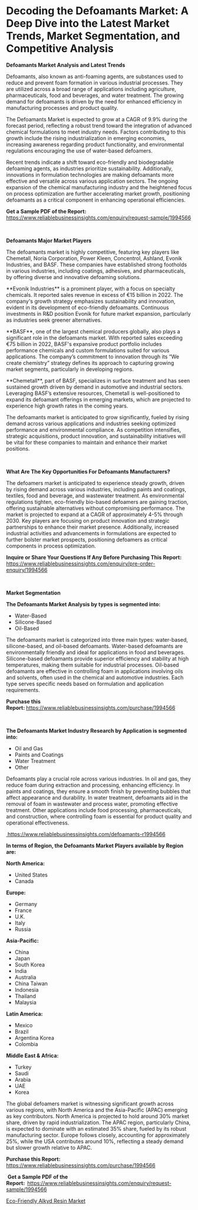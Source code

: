 <p><h1>Decoding the Defoamants Market: A Deep Dive into the Latest Market Trends, Market Segmentation, and Competitive Analysis</h1></p><p><strong>Defoamants Market Analysis and Latest Trends</strong></p>
<p><p>Defoamants, also known as anti-foaming agents, are substances used to reduce and prevent foam formation in various industrial processes. They are utilized across a broad range of applications including agriculture, pharmaceuticals, food and beverages, and water treatment. The growing demand for defoamants is driven by the need for enhanced efficiency in manufacturing processes and product quality.</p><p>The Defoamants Market is expected to grow at a CAGR of 9.9% during the forecast period, reflecting a robust trend toward the integration of advanced chemical formulations to meet industry needs. Factors contributing to this growth include the rising industrialization in emerging economies, increasing awareness regarding product functionality, and environmental regulations encouraging the use of water-based defoamers. </p><p>Recent trends indicate a shift toward eco-friendly and biodegradable defoaming agents, as industries prioritize sustainability. Additionally, innovations in formulation technologies are making defoamants more effective and versatile across various application sectors. The ongoing expansion of the chemical manufacturing industry and the heightened focus on process optimization are further accelerating market growth, positioning defoamants as a critical component in enhancing operational efficiencies.</p></p>
<p><strong>Get a Sample PDF of the Report:&nbsp;</strong> <a href="https://www.reliablebusinessinsights.com/enquiry/request-sample/1994566?utm_campaign=2298&utm_medium=2&utm_source=Github&utm_content=ia&utm_term=03042025&utm_id=defoamants">https://www.reliablebusinessinsights.com/enquiry/request-sample/1994566</a></p>
<p>&nbsp;</p>
<p><strong>Defoamants Major Market Players</strong></p>
<p><p>The defoamants market is highly competitive, featuring key players like Chemetall, Noria Corporation, Power Kleen, Concentrol, Ashland, Evonik Industries, and BASF. These companies have established strong footholds in various industries, including coatings, adhesives, and pharmaceuticals, by offering diverse and innovative defoaming solutions.</p><p>**Evonik Industries** is a prominent player, with a focus on specialty chemicals. It reported sales revenue in excess of €15 billion in 2022. The company's growth strategy emphasizes sustainability and innovation, evident in its development of eco-friendly defoamants. Continuous investments in R&D position Evonik for future market expansion, particularly as industries seek greener alternatives.</p><p>**BASF**, one of the largest chemical producers globally, also plays a significant role in the defoamants market. With reported sales exceeding €75 billion in 2022, BASF's expansive product portfolio includes performance chemicals and custom formulations suited for various applications. The company’s commitment to innovation through its “We create chemistry” strategy defines its approach to capturing growing market segments, particularly in developing regions.</p><p>**Chemetall**, part of BASF, specializes in surface treatment and has seen sustained growth driven by demand in automotive and industrial sectors. Leveraging BASF’s extensive resources, Chemetall is well-positioned to expand its defoamant offerings in emerging markets, which are projected to experience high growth rates in the coming years.</p><p>The defoamants market is anticipated to grow significantly, fueled by rising demand across various applications and industries seeking optimized performance and environmental compliance. As competition intensifies, strategic acquisitions, product innovation, and sustainability initiatives will be vital for these companies to maintain and enhance their market positions.</p></p>
<p>&nbsp;</p>
<p><strong>What Are The Key Opportunities For Defoamants Manufacturers?</strong></p>
<p><p>The defoamers market is anticipated to experience steady growth, driven by rising demand across various industries, including paints and coatings, textiles, food and beverage, and wastewater treatment. As environmental regulations tighten, eco-friendly bio-based defoamers are gaining traction, offering sustainable alternatives without compromising performance. The market is projected to expand at a CAGR of approximately 4-5% through 2030. Key players are focusing on product innovation and strategic partnerships to enhance their market presence. Additionally, increased industrial activities and advancements in formulations are expected to further bolster market prospects, positioning defoamers as critical components in process optimization.</p></p>
<p><strong>Inquire or Share Your Questions If Any Before Purchasing This Report:</strong> <a href="https://www.reliablebusinessinsights.com/enquiry/pre-order-enquiry/1994566?utm_campaign=2298&utm_medium=2&utm_source=Github&utm_content=ia&utm_term=03042025&utm_id=defoamants">https://www.reliablebusinessinsights.com/enquiry/pre-order-enquiry/1994566</a></p>
<p>&nbsp;</p>
<p><strong>Market Segmentation</strong></p>
<p><strong>The Defoamants Market Analysis by types is segmented into:</strong></p>
<p><ul><li>Water-Based</li><li>Silicone-Based</li><li>Oil-Based</li></ul></p>
<p><p>The defoamants market is categorized into three main types: water-based, silicone-based, and oil-based defoamants. Water-based defoamants are environmentally friendly and ideal for applications in food and beverages. Silicone-based defoamants provide superior efficiency and stability at high temperatures, making them suitable for industrial processes. Oil-based defoamants are effective in controlling foam in applications involving oils and solvents, often used in the chemical and automotive industries. Each type serves specific needs based on formulation and application requirements.</p></p>
<p><strong>Purchase this Report:&nbsp;</strong><a href="https://www.reliablebusinessinsights.com/purchase/1994566?utm_campaign=2298&utm_medium=2&utm_source=Github&utm_content=ia&utm_term=03042025&utm_id=defoamants">https://www.reliablebusinessinsights.com/purchase/1994566</a></p>
<p>&nbsp;</p>
<p><strong>The Defoamants Market Industry Research by Application is segmented into:</strong></p>
<p><ul><li>Oil and Gas</li><li>Paints and Coatings</li><li>Water Treatment</li><li>Other</li></ul></p>
<p><p>Defoamants play a crucial role across various industries. In oil and gas, they reduce foam during extraction and processing, enhancing efficiency. In paints and coatings, they ensure a smooth finish by preventing bubbles that affect appearance and durability. In water treatment, defoamants aid in the removal of foam in wastewater and process water, promoting effective treatment. Other applications include food processing, pharmaceuticals, and construction, where controlling foam is essential for product quality and operational effectiveness.</p></p>
<p><a href="https://www.reliablebusinessinsights.com/defoamants-r1994566?utm_campaign=2298&utm_medium=2&utm_source=Github&utm_content=ia&utm_term=03042025&utm_id=defoamants">&nbsp;https://www.reliablebusinessinsights.com/defoamants-r1994566</a></p>
<p><strong>In terms of Region, the Defoamants Market Players available by Region are:</strong></p>
<p>
    <p> <strong> North America: </strong>
        <ul>
            <li>United States</li>
            <li>Canada</li>
        </ul>
        </p> 
    <p> <strong> Europe: </strong>
        <ul>
            <li>Germany</li>
            <li>France</li>
            <li>U.K.</li>
            <li>Italy</li>
            <li>Russia</li>
        </ul>
        </p> 
    <p> <strong> Asia-Pacific: </strong>
        <ul>
            <li>China</li>
            <li>Japan</li>
            <li>South Korea</li>
            <li>India</li>
            <li>Australia</li>
            <li>China Taiwan</li>
            <li>Indonesia</li>
            <li>Thailand</li>
            <li>Malaysia</li>
        </ul>
        </p> 
    <p> <strong> Latin America: </strong>
        <ul>
            <li>Mexico</li>
            <li>Brazil</li>
            <li>Argentina Korea</li>
            <li>Colombia</li>
        </ul>
        </p> 
    <p> <strong> Middle East & Africa: </strong>
        <ul>
            <li>Turkey</li>
            <li>Saudi</li>
            <li>Arabia</li>
            <li>UAE</li>
            <li>Korea</li>
        </ul>
    </p>
    </p>
<p><p>The global defoamers market is witnessing significant growth across various regions, with North America and the Asia-Pacific (APAC) emerging as key contributors. North America is projected to hold around 30% market share, driven by rapid industrialization. The APAC region, particularly China, is expected to dominate with an estimated 35% share, fueled by its robust manufacturing sector. Europe follows closely, accounting for approximately 25%, while the USA contributes around 10%, reflecting a steady demand but slower growth relative to APAC.</p></p>
<p><strong>Purchase this Report: </strong><a href="https://www.reliablebusinessinsights.com/purchase/1994566?utm_campaign=2298&utm_medium=2&utm_source=Github&utm_content=ia&utm_term=03042025&utm_id=defoamants">https://www.reliablebusinessinsights.com/purchase/1994566</a></p>
<p>&nbsp;<strong>Get a Sample PDF of the Report:&nbsp;&nbsp;</strong><a href="https://www.reliablebusinessinsights.com/enquiry/request-sample/1994566?utm_campaign=2298&utm_medium=2&utm_source=Github&utm_content=ia&utm_term=03042025&utm_id=defoamants">https://www.reliablebusinessinsights.com/enquiry/request-sample/1994566</a></p>
<p><strong></strong></p>
<p><p><a href="https://github.com/DianaWilson796/Market-Research-Report-List-2/blob/main/eco-friendly-alkyd-resin-market.md?utm_campaign=2298&utm_medium=2&utm_source=Github&utm_content=ia&utm_term=03042025&utm_id=defoamants">Eco-Friendly Alkyd Resin Market</a></p></p>